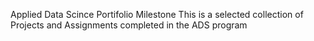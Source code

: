 Applied Data Scince Portifolio Milestone
This is a selected collection of Projects and Assignments completed in the ADS program

